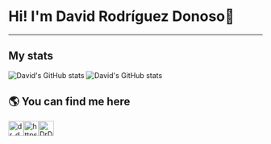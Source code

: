 <!--
Here are some ideas to get you started:

- 🔭 I’m currently working on ...
- 🌱 I’m currently learning ...
- 👯 I’m looking to collaborate on ...
- 🤔 I’m looking for help with ...
- 💬 Ask me about ...
- 📫 How to reach me: ...
- 😄 Pronouns: ...
- ⚡ Fun fact: ...
-->

# Hi! I'm David Rodríguez Donoso👋

---
## My stats

![David's GitHub stats](https://github-readme-stats.vercel.app/api?username=drdonoso&show_icons=true)
![David's GitHub stats](https://github-readme-stats.vercel.app/api/top-langs/?username=drdonoso&layout=compact)

## 🌎 You can find me here

<p align="left">
<a href="https://twitter.com/dr_donoso" target="blank"><img align="center" src="https://cdn2.iconfinder.com/data/icons/social-media-2285/512/1_Twitter_colored_svg-256.png" alt="dr_donoso" height="30" width="30" /></a><a href="https://www.linkedin.com/in/drodriguezdonoso/" target="blank"><img align="center" src="https://cdn3.iconfinder.com/data/icons/capsocial-round/500/linkedin-256.png" alt="https://www.linkedin.com/in/drodriguezdonoso/" height="30" width="30" /></a><a href="https://untappd.com/user/DrDonoso" target="blank"><img align="center" src="https://cdn3.iconfinder.com/data/icons/logos-and-brands-adobe/512/350_Untappd-256.png" alt="DrDonoso" height="30" width="30" /></a>

</p>